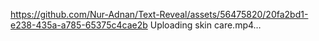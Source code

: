 
https://github.com/Nur-Adnan/Text-Reveal/assets/56475820/20fa2bd1-e238-435a-a785-65375c4cae2b
Uploading skin care.mp4…

